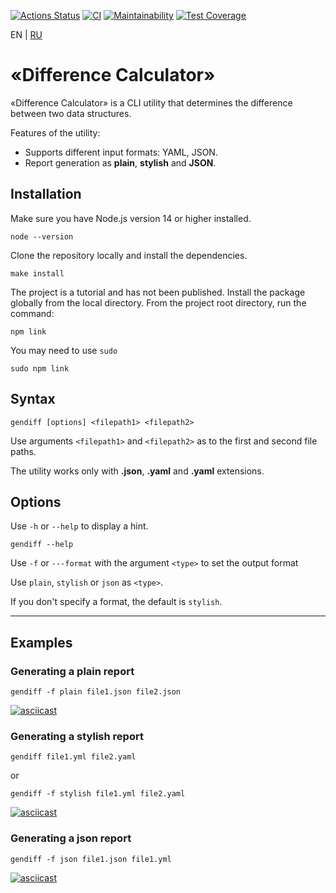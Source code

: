 [![Actions Status](https://github.com/zapupenec/frontend-project-46/workflows/hexlet-check/badge.svg)](https://github.com/zapupenec/frontend-project-46/actions)
[![CI](https://github.com/zapupenec/frontend-project-46/actions/workflows/mainCI.yml/badge.svg)](https://github.com/zapupenec/frontend-project-46/actions/workflows/mainCI.yml)
[![Maintainability](https://api.codeclimate.com/v1/badges/4828c4671187635c3443/maintainability)](https://codeclimate.com/github/zapupenec/frontend-project-46/maintainability)
[![Test Coverage](https://api.codeclimate.com/v1/badges/4828c4671187635c3443/test_coverage)](https://codeclimate.com/github/zapupenec/frontend-project-46/test_coverage)

EN | [RU](https://github.com/zapupenec/genDiff/blob/main/README-ru.md)

# «Difference Calculator»
«Difference Calculator» is a CLI utility that determines the difference between two data structures.

Features of the utility:
- Supports different input formats: YAML, JSON.
- Report generation as **plain**, **stylish** and **JSON**.

## Installation
Make sure you have Node.js version 14 or higher installed.
```
node --version
```
Clone the repository locally and install the dependencies.
```
make install
```
The project is a tutorial and has not been published. Install the package globally from the local directory. From the project root directory, run the command:
```
npm link
```
You may need to use `sudo `
```
sudo npm link
```
## Syntax
```
gendiff [options] <filepath1> <filepath2>
```
Use arguments `<filepath1>` and `<filepath2>` as to the first and second file paths.

The utility works only with **.json**, **.yaml** and **.yaml** extensions.

## Options
Use `-h` or `--help` to display a hint.
```
gendiff --help
```
Use `-f` or `---format` with the argument `<type>` to set the output format

Use `plain`, `stylish` or `json` as `<type>`.

If you don't specify a format, the default is `stylish`.

***

## Examples

### Generating a **plain** report
```
gendiff -f plain file1.json file2.json
```
[![asciicast](https://asciinema.org/a/YnLYzgE9iHves1115WOh7aOji.svg)](https://asciinema.org/a/YnLYzgE9iHves1115WOh7aOji)

### Generating a **stylish** report
```
gendiff file1.yml file2.yaml
```
or
```
gendiff -f stylish file1.yml file2.yaml
```
[![asciicast](https://asciinema.org/a/wjTrlXwv8t6HgLcBv0hkIbLqi.svg)](https://asciinema.org/a/wjTrlXwv8t6HgLcBv0hkIbLqi)

### Generating a **json** report
```
gendiff -f json file1.json file1.yml
```
[![asciicast](https://asciinema.org/a/AbVoLYL2gXk2jADY7Zz2XiKzy.svg)](https://asciinema.org/a/AbVoLYL2gXk2jADY7Zz2XiKzy)
